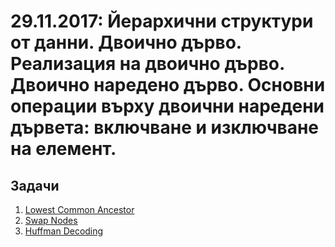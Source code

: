 # 29.11.2017: Йерархични структури от данни. Двоично дърво. Реализация на двоично дърво. Двоично наредено дърво. Основни операции върху двоични наредени дървета: включване и изключване на елемент.

## Задачи

1. [Lowest Common Ancestor](https://www.hackerrank.com/challenges/binary-search-tree-lowest-common-ancestor/problem)
1. [Swap Nodes](https://www.hackerrank.com/challenges/swap-nodes-algo/problem)
1. [Huffman Decoding](https://www.hackerrank.com/challenges/tree-huffman-decoding/problem)
